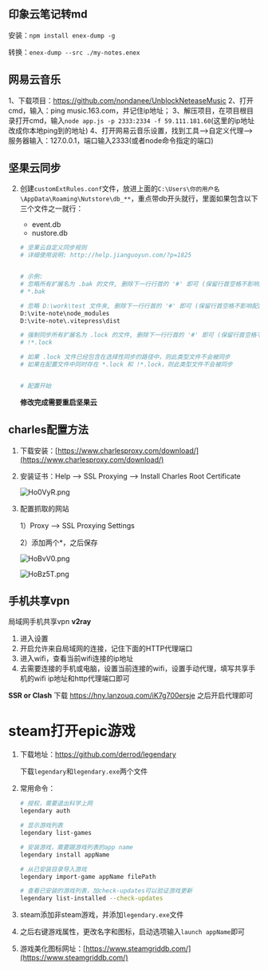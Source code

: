 ## 印象云笔记转md

安装：`npm install enex-dump -g`

转换：`enex-dump --src ./my-notes.enex`



## 网易云音乐

1、下载项目：https://github.com/nondanee/UnblockNeteaseMusic
2、打开cmd，输入：ping music.163.com，并记住ip地址；
3、解压项目，在项目根目录打开cmd，输入`node app.js -p 2333:2334 -f 59.111.181.60`(这里的ip地址改成你本地ping到的地址)
4、打开网易云音乐设置，找到工具-->自定义代理-->服务器输入：127.0.0.1，端口输入2333(或者node命令指定的端口)



## 坚果云同步

2. 创建`customExtRules.conf`文件，放进上面的`C:\Users\你的用户名\AppData\Roaming\Nutstore\db_**`，重点带db开头就行，里面如果包含以下三个文件之一就行：

   * event.db
   * nustore.db
   
   ```bash
   # 坚果云自定义同步规则
   # 详细使用说明: http://help.jianguoyun.com/?p=1825 
   
   
   # 示例:
   # 忽略所有扩展名为 .bak 的文件, 删除下一行行首的 '#' 即可 (保留行首空格不影响配置文件)
   # *.bak
   
   # 忽略 D:\work\test 文件夹, 删除下一行行首的 '#' 即可 (保留行首空格不影响配置文件)
   D:\vite-note\node_modules
   D:\vite-note\.vitepress\dist
   
   # 强制同步所有扩展名为 .lock 的文件, 删除下一行行首的 '#' 即可 (保留行首空格不影响配置文件)
   # !*.lock
   
   # 如果 .lock 文件已经包含在选择性同步的路径中，则此类型文件不会被同步
   # 如果在配置文件中同时存在 *.lock 和 !*.lock，则此类型文件不会被同步
   
   
   # 配置开始
   ```
   
   **修改完成需要重启坚果云**



## charles配置方法

1. 下载安装：[https://www.charlesproxy.com/download/](https://www.charlesproxy.com/download/)

2. 安装证书：Help --> SSL Proxying  --> Install Charles Root Certificate

   ![Ho0VyR.png](https://s4.ax1x.com/2022/02/18/Ho0VyR.png)

3. 配置抓取的网站

   1）Proxy --> SSL Proxying Settings

   2）添加两个*，之后保存

   

   ![HoBvV0.png](https://s4.ax1x.com/2022/02/18/HoBvV0.png)

   ![HoBz5T.png](https://s4.ax1x.com/2022/02/18/HoBz5T.png)



## 手机共享vpn
局域网手机共享vpn
**v2ray**

1. 进入设置
2. 开启允许来自局域网的连接，记住下面的HTTP代理端口
3. 进入wifi，查看当前wifi连接的ip地址
4. 去需要连接的手机或电脑，设置当前连接的wifi，设置手动代理，填写共享手机的wifi ip地址和http代理端口即可



**SSR or Clash**
下载 https://hny.lanzouq.com/iK7g700ersje
之后开启代理即可



# steam打开epic游戏

1. 下载地址：https://github.com/derrod/legendary

   下载`legendary`和`legendary.exe`两个文件

2. 常用命令：

   ```bash
   # 授权，需要退出科学上网
   legendary auth
   
   # 显示游戏列表
   legendary list-games
   
   # 安装游戏，需要跟游戏列表的app name
   legendary install appName
   
   # 从已安装目录导入游戏
   legendary import-game appName filePath
   
   # 查看已安装的游戏列表，加check-updates可以验证游戏更新
   legendary list-installed --check-updates
   ```

3. steam添加非steam游戏，并添加`legendary.exe`文件

4. 之后右键游戏属性，更改名字和图标，启动选项输入`launch appName`即可

5. 游戏美化图标网址：[https://www.steamgriddb.com/](https://www.steamgriddb.com/)





